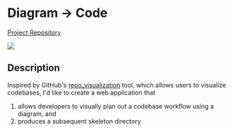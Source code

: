 
# Diagram &rarr; Code

[Project Repository](https://github.com/sarahtang7/CodeViz-Planner)

[![](https://img.shields.io/badge/project-link-green)](https://github.com/sarahtang7/CodeViz-Planner)

## Description
Inspired by GitHub's [repo_visualization](https://githubnext.com/projects/repo-visualization/) tool, which allows users to visualize codebases, 
I'd like to create a web application that 
  
1. allows developers to visually plan out a codebase workflow using a diagram, and 
2. produces a subsequent skeleton directory 
